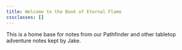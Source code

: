 ```yaml
---
title: Welcome to the Book of Eternal Flame
cssclasses: []
---
```


This is a home base for notes from our Pathfinder and other tabletop adventure notes kept by Jake. 

